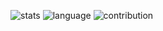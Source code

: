 ![stats](https://github-readme-stats.vercel.app/api?username=hddlf&theme=dark&show_icons=true)
![language](https://github-readme-stats.vercel.app/api/top-langs/?username=hddlf&layout=compact&hide=html&theme=dark)
![contribution](https://github-readme-streak-stats.herokuapp.com/?user=hddlf&theme=highcontrast)



